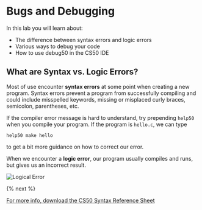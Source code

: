 # Bugs and Debugging

In this lab you will learn about:

- The difference between syntax errors and logic errors
- Various ways to debug your code 
- How to use debug50 in the CS50 IDE

## What are Syntax vs. Logic Errors?

Most of use encounter **syntax errors** at some point when creating a new program. Syntax errors prevent a program from successfully compiling and could include misspelled keywords, missing or misplaced curly braces, semicolon, parentheses, etc. 

If the compiler error message is hard to understand, try prepending `help50` when you compile your program. If the program is `hello.c`, we can type

```
help50 make hello
```

to get a bit more guidance on how to correct our error.

When we encounter a **logic error**, our program usually compiles and runs, but gives us an incorrect result. 

![Logical Error](http://labs.cs50nestm.net/logical_error.gif)

{% next %}



[For more info, download the CS50 Syntax Reference Sheet](https://ap.cs50.school/assets/pdfs/unit2/bugs_and_debugging.pdf)


